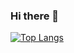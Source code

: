 ### Hi there 👋

[![Top Langs](https://github-readme-stats.vercel.app/api/top-langs/?username=mertcanarguc&layout=compact)](https://github.com/anuraghazra/github-readme-stats)

